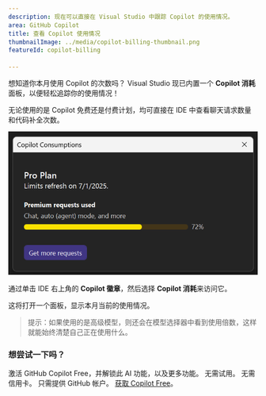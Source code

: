 ```yaml
---
description: 现在可以直接在 Visual Studio 中跟踪 Copilot 的使用情况。
area: GitHub Copilot
title: 查看 Copilot 使用情况
thumbnailImage: ../media/copilot-billing-thumbnail.png
featureId: copilot-billing

---
```



想知道你本月使用 Copilot 的次数吗？ Visual Studio 现已内置一个 **Copilot 消耗**面板，以便轻松追踪你的使用情况！

无论使用的是 Copilot 免费还是付费计划，均可直接在 IDE 中查看聊天请求数量和代码补全次数。

![使用状态](../media/copilot-billing.png)

通过单击 IDE 右上角的 **Copilot 徽章**，然后选择 **Copilot 消耗**来访问它。

这将打开一个面板，显示本月当前的使用情况。

> 提示：如果使用的是高级模型，则还会在模型选择器中看到使用倍数，这样就能始终清楚自己正在使用什么。

### 想尝试一下吗？
激活 GitHub Copilot Free，并解锁此 AI 功能，以及更多功能。
无需试用。 无需信用卡。 只需提供 GitHub 帐户。 [获取 Copilot Free](https://github.com/settings/copilot)。
